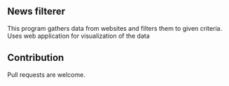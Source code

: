## News filterer

This program gathers data from websites and filters them to given criteria. Uses web application for visualization of the data 

## Contribution

Pull requests are welcome. 

